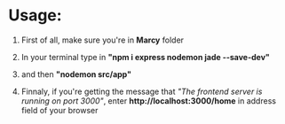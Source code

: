 # Usage:

1. First of all, make sure you're in <b>Marcy</b> folder

2. In your terminal type in <b>"npm i express nodemon jade --save-dev"</b>

3. and then <b>"nodemon src/app"</b>

4. Finnaly, if you're getting the message that <i>"The frontend server is running on port 3000"</i>, enter <b>http://localhost:3000/home</b> in address field of your browser

